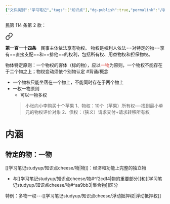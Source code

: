 ```yaml
---
{"文件类别":"学习笔记","tags":["知识点"],"dg-publish":true,"permalink":"/学习笔记studyup/知识点cheese/客体特定原则/","dgPassFrontmatter":true,"noteIcon":"","created":"2024-09-20T15:55:27.355+08:00","updated":"2024-10-17T21:49:21.187+08:00"}
---
```


民第 114 条第 2 款：
<div class="transclusion internal-embed is-loaded"><a class="markdown-embed-link" href="////#t114" aria-label="Open link"><svg xmlns="http://www.w3.org/2000/svg" width="24" height="24" viewBox="0 0 24 24" fill="none" stroke="currentColor" stroke-width="2" stroke-linecap="round" stroke-linejoin="round" class="svg-icon lucide-link"><path d="M10 13a5 5 0 0 0 7.54.54l3-3a5 5 0 0 0-7.07-7.07l-1.72 1.71"></path><path d="M14 11a5 5 0 0 0-7.54-.54l-3 3a5 5 0 0 0 7.07 7.07l1.71-1.71"></path></svg></a><div class="markdown-embed">



**第一百一十四条**　民事主体依法享有物权。
物权是权利人依法==对特定的物==享有==直接支配==和==排他==的权利，包括所有权、用益物权和担保物权。 

</div></div>

物体特定原则：一个物权的客体（标的物），应以<font color="#d83931">一物</font>为原则，一个物权不能存在于二个物之上；物权变动须依个别物认定 #背诵/概念 
- 一个物权只能坐落在一个物上，不能同时存在于两个物上
- 一权一物原则
	- 可以一物多权
	>小张向小李购买十个苹果
	1、物权：10个（苹果）所有权---找到最小单元的物权评价对象
	2、债权：（狭义）请求交付+请求转移所有权

# 内涵
## 特定的物：一物
[[学习笔记studyup/知识点cheese/物\|物]]：经济和功能上完整的独立物
- 与[[学习笔记studyup/知识点cheese/物#^f2cdf4\|物的重要部分]]和[[学习笔记studyup/知识点cheese/物#^aa9bb3\|集合物]]区分

特例：多物一权---[[学习笔记studyup/知识点cheese/浮动抵押权\|浮动抵押权]]
